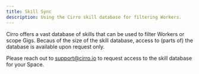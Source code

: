 ```yaml
---
title: Skill Sync
description: Using the Cirro skill database for filtering Workers.
---
```


Cirro offers a vast database of skills that can be used to filter Workers or scope Gigs. Becaus of the size of the skill database, access to (parts of) the database is available upon request only.

Please reach out to [support@cirro.io](support@cirro.io) to request access to the skill database for your Space.
